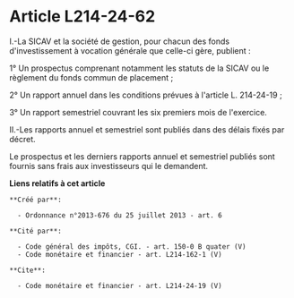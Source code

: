 # Article L214-24-62

I.-La SICAV et la société de gestion, pour chacun des fonds d'investissement à vocation générale que celle-ci gère,
publient : 

1° Un prospectus comprenant notamment les statuts de la SICAV ou le règlement du fonds commun de placement ; 

2° Un rapport annuel dans les conditions prévues à l'article L. 214-24-19 ; 

3° Un rapport semestriel couvrant les six premiers mois de l'exercice. 

II.-Les rapports annuel et semestriel sont publiés dans des délais fixés par décret. 

Le prospectus et les derniers rapports annuel et semestriel publiés sont fournis sans frais aux investisseurs qui le
demandent.

**Liens relatifs à cet article**

	**Créé par**:

	  - Ordonnance n°2013-676 du 25 juillet 2013 - art. 6

	**Cité par**:

	  - Code général des impôts, CGI. - art. 150-0 B quater (V)
	  - Code monétaire et financier - art. L214-162-1 (V)

	**Cite**:

	  - Code monétaire et financier - art. L214-24-19 (V)
